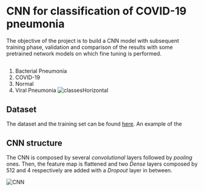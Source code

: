 # CNN for classification of COVID-19 pneumonia
The objective of the project is to build a CNN model with subsequent training phase, validation and comparison of the results with some pretrained network models on which fine tuning is performed.

## 
1. Bacterial Pneumonia
2. COVID-19
3. Normal
4. Viral Pneumonia
![classesHorizontal](https://user-images.githubusercontent.com/22591922/200346692-b36b14b0-706b-470f-b4b8-e66fbab93094.png)

## Dataset
The dataset and the training set can be found [here](https://www.kaggle.com/datasets/darshan1504/covid19-detection-xray-dataset).
An example of the 


## CNN structure
The CNN is composed by several *convolutional* layers followed by *pooling* ones.
Then, the feature map is flattened and two *Dense* layers composed by 512 and 4 respectively are added with a *Dropout* layer in between.

![CNN](https://user-images.githubusercontent.com/22591922/200343426-da4b05b1-4f5d-4d6f-9ea3-882445e67511.png)
